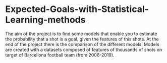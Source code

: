 # Expected-Goals-with-Statistical-Learning-methods
The aim of the project is to find some models that enable you to estimate the probability that a shot is a goal, given the features of this shots. At the end of the project there is the comparison of the different models. 
Models are created with a datasets composed of features of thousands of shots on target of Barcellona football team (from 2006-2019).  
